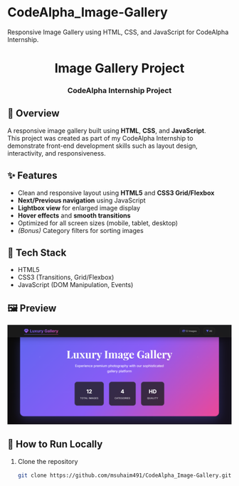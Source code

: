 # CodeAlpha_Image-Gallery
Responsive Image Gallery using HTML, CSS, and JavaScript for CodeAlpha Internship.
<div align="center">
  <h1>Image Gallery Project</h1>
  <h3>CodeAlpha Internship Project</h3>
</div>

## 📸 Overview
A responsive image gallery built using **HTML**, **CSS**, and **JavaScript**.  
This project was created as part of my CodeAlpha Internship to demonstrate front-end development skills such as layout design, interactivity, and responsiveness.

## ✨ Features
- Clean and responsive layout using **HTML5** and **CSS3 Grid/Flexbox**
- **Next/Previous navigation** using JavaScript
- **Lightbox view** for enlarged image display
- **Hover effects** and **smooth transitions**
- Optimized for all screen sizes (mobile, tablet, desktop)
- *(Bonus)* Category filters for sorting images

## 🧠 Tech Stack
- HTML5  
- CSS3 (Transitions, Grid/Flexbox)  
- JavaScript (DOM Manipulation, Events)

## 🖼 Preview
![Image Gallery Preview](https://raw.githubusercontent.com/msuhaim491/CodeAlpha_Image-Gallery/main/images/snapshot.png)


## 🧩 How to Run Locally
1. Clone the repository  
   ```bash
   git clone https://github.com/msuhaim491/CodeAlpha_Image-Gallery.git
